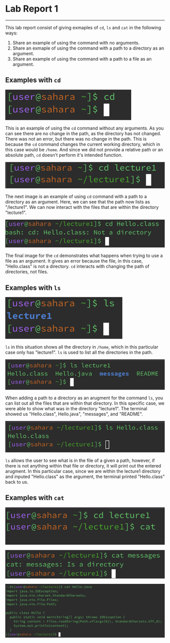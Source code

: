 # Lab Report 1
---
This lab report consist of giving exmaples of `cd`, `ls` and `cat` in the following ways:
1. Share an example of using the command with no arguments.
2. Share an exmaple of using the command with a path to a directory as an argument.
3. Share an example of using the command with a path to a file as an argument.


## Examples with `cd`
![Image](cd1.png)

This is an example of using the `cd` command without any arguments. As you can see there are no change in the path, as the directory has not changed. There was not an error, but there was no change in the path. This is because the `cd` command changes the current working directory, which in this case would be `/home`. And since we did not provide a relative path or an absolute path, `cd` doesn't perform it's intended function.

![Image](cd2.png)

The next image is an example of using `cd` command with a path to a directory as an argument. Here, we can see that the path now lists as "/lecture1". We can now interact with the files that are within the directory "lecture1".

![Image](cd3.png)

The final image for the `cd` demonstrates what happens when trying to use a file as an argument. It gives an error because the file, in this case, "Hello.class" is not a directory. `cd` interacts with changing the path of directories, not files.

## Examples with `ls`
![Image](ls1.png)

`ls` in this situation shows all the directory in `/home`, which in this particular case only has "lecture1". `ls` is used to list all the directories in the path.

![Image](ls2.png)

When adding a path to a directory as an arugment for the command `ls`, you can list out all the files that are within that directory. In this specific case, we were able to show what was in the directory "lecture1". The terminal showed us "Hello.class", Hello.java", "messages", and "README".

![Image](ls3-1.png)

`ls` allows the user to see what is in the file of a given a path, however, if there is not anything within that file or directory, it will print out the entered arugment. In this particular case, since we are within the lecture1 directory and inputed "Hello.class" as the argument, the terminal printed "Hello.class" back to us. 


## Examples with `cat`
![Image](cat1.png)

![Image](cat2.png)

![Image](cat3.png)



